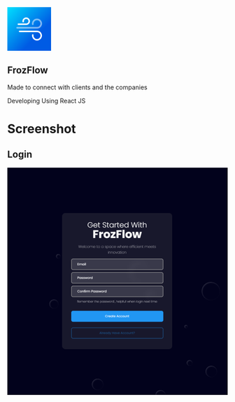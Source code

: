 <img src="https://github.com/adhilshan/FrozFlow/blob/main/public/logo512.png?raw=true" alt="" style="width:100px; height:100px;">

## FrozFlow
Made to connect with clients and the companies

Developing Using React JS

# Screenshot
## Login
<img src="https://github.com/adhilshan/FrozFlow/blob/main/screenshots/Capture.PNG?raw=true" alt="" style="width:100vw; height:auto; object-fit:contain;">
